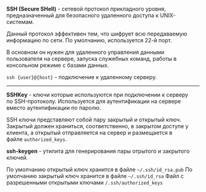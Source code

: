 **SSH (Secure SHell)** - сетевой протокол прикладного уровня, предназначенный для безопасного удаленного доступа к UNIX-системам. 

Данный протокол эффективен тем, что шифрует всю передаваемую информацию по сети. По умолчанию, используется 22-й порт.

В основном он нужен для удаленного управления данными пользователя на сервере, запуска служебных команд, работы в консольном режиме с базами данных.

`ssh {user}@{host}` - подключение к удаленному серверу.

---

**SSHKey** - ключи которые используются при подключении к серверу по SSH-протоколу. Используется для аутентификации на сервере вместо аутентификации по паролю.

SSH ключи представляют собой пару закрытый и открытый ключ. Закрытый должен храниться, соответственно, в закрытом доступе у клиента, а открытый отправляется на сервер и размещается в файле `authorized_keys`.

**ssh-keygen** - утилита для генерирования пары отрытого и закрытого ключей.

По умолчанию открытый ключ хранится в файле `~/.ssh/id_rsa.pub`
По умолчанию закрытый ключ хранится в файле `~/.ssh/id_rsa`
Файл с разрешенными открытыми ключами `/.ssh/authorized_keys`

